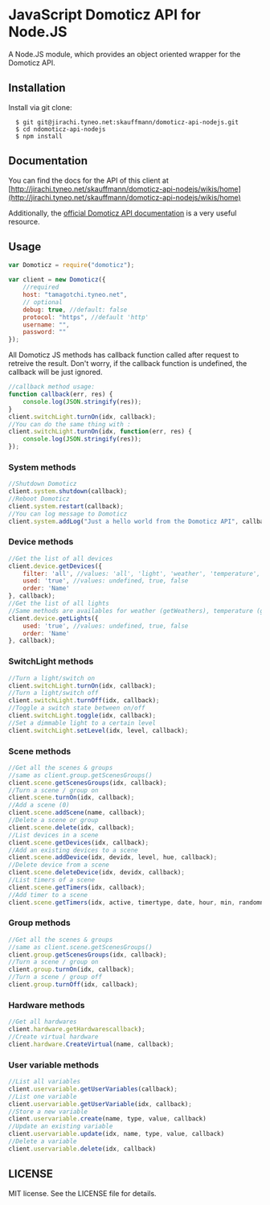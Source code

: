# JavaScript Domoticz API for Node.JS

A Node.JS module, which provides an object oriented wrapper for the Domoticz API.

## Installation
  Install via git clone:

      $ git git@jirachi.tyneo.net:skauffmann/domoticz-api-nodejs.git
      $ cd ndomoticz-api-nodejs
      $ npm install

## Documentation

You can find the docs for the API of this client at [http://jirachi.tyneo.net/skauffmann/domoticz-api-nodejs/wikis/home](http://jirachi.tyneo.net/skauffmann/domoticz-api-nodejs/wikis/home)

Additionally, the [official Domoticz API documentation](https://www.domoticz.com/wiki/Domoticz_API/JSON_URL%27s)
is a very useful resource.

## Usage

```javascript
var Domoticz = require("domoticz");

var client = new Domoticz({
    //required
    host: "tamagotchi.tyneo.net",
    // optional
    debug: true, //default: false
    protocol: "https", //default 'http'
    username: "",
    password: ""
});
```

All Domoticz JS methods has callback function called after request to retreive the result.
Don't worry, if the callback function is undefined, the callback will be just ignored.
```javascript
//callback method usage:
function callback(err, res) {
    console.log(JSON.stringify(res));
}
client.switchLight.turnOn(idx, callback);
//You can do the same thing with :
client.switchLight.turnOn(idx, function(err, res) {
    console.log(JSON.stringify(res));
});
```

### System methods
```javascript
//Shutdown Domoticz
client.system.shutdown(callback);
//Reboot Domoticz
client.system.restart(callback);
//You can log message to Domoticz
client.system.addLog("Just a hello world from the Domoticz API", callback);
```

### Device methods
```javascript
//Get the list of all devices
client.device.getDevices({
    filter: 'all', //values: 'all', 'light', 'weather', 'temperature', 'utility'
    used: 'true', //values: undefined, true, false
    order: 'Name'
}, callback);
//Get the list of all lights
//Same methods are availables for weather (getWeathers), temperature (getTemperatures) and utility (getUtilities)
client.device.getLights({
    used: 'true', //values: undefined, true, false
    order: 'Name'
}, callback);
```

### SwitchLight methods
```javascript
//Turn a light/switch on
client.switchLight.turnOn(idx, callback);
//Turn a light/switch off
client.switchLight.turnOff(idx, callback);
//Toggle a switch state between on/off
client.switchLight.toggle(idx, callback);
//Set a dimmable light to a certain level
client.switchLight.setLevel(idx, level, callback);
```

### Scene methods
```javascript
//Get all the scenes & groups
//same as client.group.getScenesGroups()
client.scene.getScenesGroups(idx, callback);
//Turn a scene / group on
client.scene.turnOn(idx, callback);
//Add a scene (0)
client.scene.addScene(name, callback);
//Delete a scene or group
client.scene.delete(idx, callback);
//List devices in a scene
client.scene.getDevices(idx, callback);
//Add an existing devices to a scene
client.scene.addDevice(idx, devidx, level, hue, callback);
//Delete device from a scene
client.scene.deleteDevice(idx, devidx, callback);
//List timers of a scene
client.scene.getTimers(idx, callback);
//Add timer to a scene
client.scene.getTimers(idx, active, timertype, date, hour, min, randomness, command, level, days, callback);
```

### Group methods
```javascript
//Get all the scenes & groups
//same as client.scene.getScenesGroups()
client.group.getScenesGroups(idx, callback);
//Turn a scene / group on
client.group.turnOn(idx, callback);
//Turn a scene / group off
client.group.turnOff(idx, callback);
```

### Hardware methods
```javascript
//Get all hardwares
client.hardware.getHardwarescallback);
//Create virtual hardware
client.hardware.CreateVirtual(name, callback);
```

### User variable methods
```javascript
//List all variables
client.uservariable.getUserVariables(callback);
//List one variable
client.uservariable.getUserVariable(idx, callback);
//Store a new variable
client.uservariable.create(name, type, value, callback)
//Update an existing variable
client.uservariable.update(idx, name, type, value, callback)
//Delete a variable
client.uservariable.delete(idx, callback) 
```

## LICENSE

MIT license. See the LICENSE file for details.